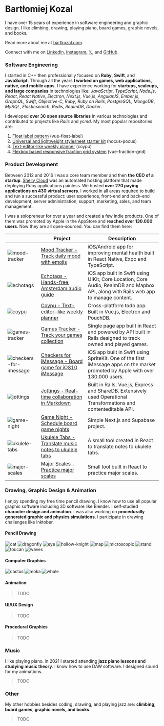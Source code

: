 # Bartłomiej Kozal

I have over 15 years of experience in software engineering and graphic design. I like climbing, drawing, playing piano, board games, graphic novels, and books.

Read more about me at [bartkozal.com](https://bartkozal.com/).

Connect with me on [LinkedIn](https://www.linkedin.com/in/bartkozal/), [Instagram](https://www.instagram.com/bartkozal/), [𝕏](https://x.com/bartkozal), and [GitHub](https://github.com/bartkozal).

### Software Engineering

I started in C++ then professionally focused on **Ruby**, **Swift**, and **JavaScript**. Through all the years **I worked on games, web applications, native, and mobile apps**. I have experience working for **startups, scaleups, and large companies** in technologies like: _JavaScript_, _TypeScript_, _Node.js_, _React_, _React Native_, _Electron_, _Next.js_, _Vue.js_, _AngularJS_, _Ember.js_, _GraphQL_, _Swift_, _Objective-C_, _Ruby_, _Ruby on Rails_, _PostgreSQL_, _MongoDB_, _MySQL_, _Elasticsearch_, _Redis_, _RealmDB_, _Docker_.

I developed **over 30 open source libraries** in various technologies and contributed to projects like _Rails_ and _ycmd_. My most popular repositories are:
1. [Float label pattern](https://github.com/bartkozal/vue-float-label) (vue-float-label)
2. [Universal and lightweight stylesheet starter kit](https://github.com/bartkozal/hocus-pocus) (hocus-pocus)
3. [Text-editor-like weekly planner](https://github.com/bartkozal/coypu) (coypu)
4. [Flexbox based responsive fraction grid system](https://github.com/bartkozal/vue-fraction-grid) (vue-fraction-grid)

### Product Development

Between 2012 and 2016 I was a core team member and then **the CEO of a startup**. [Shelly Cloud](https://shellycloud.com/) was an automated hosting platform that made deploying Ruby applications painless. We hosted **over 270 paying applications on 430 virtual servers**. I worked in all areas required to build and run a successful product: user experience, front-end and back-end development, server administration, support, marketing, sales, and team management.

I was a solopreneur for over a year and created a few indie products. One of them was promoted by Apple in the AppStore and **reached over 130.000 users**. Now they are all open-sourced. You can find them here:

|  | Project | Description |
|------|---------|-------------|
| ![mood-tracker](https://github.com/bartkozal/bartkozal/assets/127219/a4909a11-2d1d-40f0-9d53-fae7ac3b51ce) | [Mood Tracker - Track daily mood with emojis](https://github.com/bartkozal/mood-tracker) | iOS/Android app for improving mental health built in React Native, Expo and TypeScript. |
| ![echotags](https://github.com/bartkozal/bartkozal/assets/127219/0e2cf79c-2acc-4afd-af68-a2ce809dada3) | [Echotags - Hands-free, Amsterdam audio guide](https://github.com/bartkozal/echotags) | iOS app built in Swift using UIKit, Core Location, Core Audio, RealmDB and Mapbox API, along with Rails web app to manage content. |
| ![coypu](https://github.com/bartkozal/bartkozal/assets/127219/0fc3f068-7ef8-4c16-916c-1c893fbce46b) | [Coypu - Text-editor-like weekly planner](https://github.com/bartkozal/coypu) | Cross-platform todo app. Built in Vue.js, Electron and PouchDB. |
| ![games-tracker](https://github.com/bartkozal/bartkozal/assets/127219/0e4bd06a-ee2d-41e9-98bd-cdda8780b0ce) | [Games Tracker - Track your games collection](https://github.com/bartkozal/games-tracker) | Single page app built in React and powered by API built in Rails designed to track owned and played games. |
| ![checkers-for-imessage](https://github.com/bartkozal/bartkozal/assets/127219/7f2ebc43-3494-4b26-a233-526b29f970fe) | [Checkers for iMessage - Board game for iOS10 iMessage](https://github.com/bartkozal/checkers) | iOS app built in Swift using SpriteKit. One of the first iMessage apps on the market promoted by Apple with over 130.000 users. |
| ![jottings](https://github.com/bartkozal/bartkozal/assets/127219/b0a357bd-6f5f-4b32-bb30-df3d63b0d4a6) | [Jottings - Real-time collaboration in Markdown](https://github.com/bartkozal/jottings) | Built in Rails, Vue.js, Express and ShareDB. Extensively used Operational Transformations and contenteditable API. |
| ![game-night](https://github.com/bartkozal/bartkozal/assets/127219/f969fe22-b0e6-4b0b-9917-acf1a41f9b28) | [Game Night - Schedule board game nights](https://github.com/bartkozal/game-night) | Simple Next.js and Supabase project. |
| ![ukulele-tabs](https://github.com/bartkozal/bartkozal/assets/127219/cdfa7639-9d9f-4463-a740-bd776e205767) | [Ukulele Tabs - Translate music notes to ukulele tabs](https://ukulele-tabs.bartkozal.com/) | A small tool created in React to translate notes to ukulele tabs. |
| ![major-scales](https://github.com/bartkozal/bartkozal/assets/127219/dac0ab51-cd26-4e20-b25a-a569605029ee) | [Major Scales - Practice major scales](https://major-scales.bartkozal.com/) | Small tool built in React to practice major scales. |

### Drawing, Graphic Design & Animation

I enjoy spending my free time pencil drawing. I know how to use all popular graphic software including 3D software like Blender. I self-studied **character design and animation**. I was also working on **procedurally generated graphic and physics simulations**. I participate in drawing challenges like Inktober.

#### Pencil Drawing

![cat](https://github.com/bartkozal/bartkozal/assets/127219/44621d25-b930-4650-bf1a-1630b9bcbbcb)
![dragonfly](https://github.com/bartkozal/bartkozal/assets/127219/8d07e56d-b90a-4626-bffe-4349a989a1c2)
![eye](https://github.com/bartkozal/bartkozal/assets/127219/24c02bc6-d03e-41da-b607-bf572fed146d)
![hollow-knight](https://github.com/bartkozal/bartkozal/assets/127219/557b38af-5fa5-469d-8886-e1c947aae379)
![map](https://github.com/bartkozal/bartkozal/assets/127219/4c96addb-2e91-4142-88b0-9c2ce250ed7c)
![microscopic](https://github.com/bartkozal/bartkozal/assets/127219/4e2e2fef-a55c-4bfa-aab8-b1ac5a7070f0)
![stand](https://github.com/bartkozal/bartkozal/assets/127219/c66a0296-c346-4cba-b323-da7af26d11ca)
![toucan](https://github.com/bartkozal/bartkozal/assets/127219/7ed9ae5c-984c-4f4c-a621-c363d585549b)
![waves](https://github.com/bartkozal/bartkozal/assets/127219/b7fb5ca8-228c-4378-ab47-969ea99cc8b7)

#### Computer Graphics

![cactus](https://github.com/bartkozal/bartkozal/assets/127219/1caf4950-939f-41eb-88f0-45365bb9e8ec)
![moka](https://github.com/bartkozal/bartkozal/assets/127219/83ca2a68-4635-4c29-8cee-8b52b08d99f8)
![whale](https://github.com/bartkozal/bartkozal/assets/127219/0a7b46ae-a7da-4927-a9b1-882a641c8c8e)

#### Animation

> TODO

#### UI/UX Design

> TODO

#### Procedural Graphics

> TODO

### Music

I like playing piano. In 2021 I started attending **jazz piano lessons and studying music theory**. I know how to use DAW software. I designed sound for my animations.

> TODO

### Other

My other hobbies besides coding, drawing, and playing jazz are: **climbing, board games, graphic novels, and books**.

> TODO
